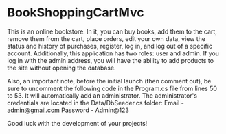 # BookShoppingCartMvc

This is an online bookstore. In it, you can buy books, add them to the cart, remove them from the cart, place orders, edit your own data, view the status and history of purchases, register, log in, and log out of a specific account. Additionally, this application has two roles: user and admin. If you log in with the admin address, you will have the ability to add products to the site without opening the database.

Also, an important note, before the initial launch (then comment out), be sure to uncomment the following code in the Program.cs file from lines 50 to 53. It will automatically add an administrator. The administrator's credentials are located in the Data/DbSeeder.cs folder:
Email - admin@gmail.com
Password - Admin@123

Good luck with the development of your projects!
